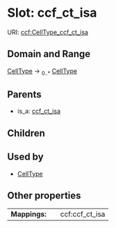 
# Slot: ccf_ct_isa




URI: [ccf:CellType_ccf_ct_isa](http://purl.org/ccf/CellType_ccf_ct_isa)


## Domain and Range

[CellType](CellType.md) &#8594;  <sub>0..\*</sub> [CellType](CellType.md)

## Parents

 *  is_a: [ccf_ct_isa](ccf_ct_isa.md)

## Children


## Used by

 * [CellType](CellType.md)

## Other properties

|  |  |  |
| --- | --- | --- |
| **Mappings:** | | ccf:ccf_ct_isa |

